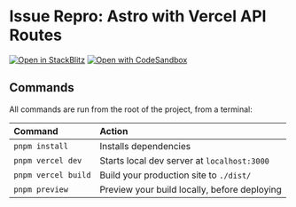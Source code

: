 # Issue Repro: Astro with Vercel API Routes

[![Open in StackBlitz](https://developer.stackblitz.com/img/open_in_stackblitz.svg)](https://stackblitz.com/github/joe-bell/issue-repro-astro-vercel)
[![Open with CodeSandbox](https://assets.codesandbox.io/github/button-edit-lime.svg)](https://codesandbox.io/s/github/joe-bell/issue-repro-astro-vercel)

## Commands

All commands are run from the root of the project, from a terminal:

| Command             | Action                                       |
| :------------------ | :------------------------------------------- |
| `pnpm install`      | Installs dependencies                        |
| `pnpm vercel dev`   | Starts local dev server at `localhost:3000`  |
| `pnpm vercel build` | Build your production site to `./dist/`      |
| `pnpm preview`      | Preview your build locally, before deploying |
